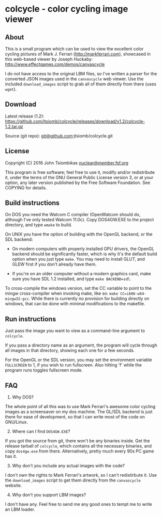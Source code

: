 colcycle - color cycling image viewer
=====================================

About
-----
This is a small program which can be used to view the excellent color cycling
pictures of Mark J. Ferrari (http://markferrari.com), showcased in this
web-based viewer by Joseph Huckaby: http://www.effectgames.com/demos/canvascycle

I do not have access to the original LBM files, so I've written a parser for the
converted JSON images used in the `canvascycle` web viewer. Use the included
`download_images` script to grab all of them directly from there (uses `wget`).

Download
--------
Latest release (1.2):
https://github.com/jtsiomb/colcycle/releases/download/v1.2/colcycle-1.2.tar.gz

Source (git repo): git@github.com:jtsiomb/colcycle.git

License
-------
Copyright (C) 2016 John Tsiombikas <nuclear@member.fsf.org>

This program is free software; feel free to use it, modify and/or redistribute
it, under the terms of the GNU General Public License version 3, or at your
option, any later version published by the Free Software Foundation. See COPYING
for details.

Build instructions
------------------
On DOS you need the Watcom C compiler (OpenWatcom should do, although I've only
tested Watcom 11.0c). Copy DOS4GW.EXE to the project directory, and type `wmake`
to build.

On UNIX you have the option of building with the OpenGL backend, or the SDL
backend:

 * On modern computers with properly installed GPU drivers, the OpenGL backend
   should be significantly faster, which is why it's the default build option
   when you just type `make`. You may need to install GLUT, and GLEW first if
   you don't already have them.

 * If you're on an older computer without a modern graphics card, make sure you
   have SDL 1.2 installed, and type `make BACKEND=sdl`.

To cross-compile the windows version, set the CC variable to point to the mingw
cross-compiler when invoking make, like so: `make CC=i686-w64-mingw32-gcc`.
While there is currently no provision for building directly on windows, that
can be done with minimal modifications to the makefile.

Run instructions
----------------
Just pass the image you want to view as a command-line argument to `colcycle`.

If you pass a directory name as an argument, the program will cycle through all
images in that directory, showing each one for a few seconds.

For the OpenGL or the SDL version, you may set the environment variable
`FULLSCREEN` to 1, if you wish to run fullscreen. Also hitting 'f' while the
program runs toggles fullscreen mode.

FAQ
---
1. Why DOS?

  The whole point of all this was to use Mark Ferrari's awesome color cycling
  images as a screensaver on my dos machine. The GL/SDL backend is just there
  for ease of development, so that I can write most of the code on GNU/Linux.

2. Where can I find `DOS4GW.EXE`?

  If you got the source from git, there won't be any binaries inside. Get the
  release tarball of `colcycle`, which contains all the necessary binaries, and
  copy `dos4gw.exe` from there. Alternatively, pretty much every 90s PC game
  has it.

3. Why don't you include any actual images with the code?

  I don't own the rights to Mark Ferrari's artwork, so I can't redistirbute it.
  Use the `download_images` script to get them directly from the `canvascycle`
  website.

4. Why don't you support LBM images?

  I don't have any. Feel free to send me any good ones to tempt me to write an
  LBM loader.
